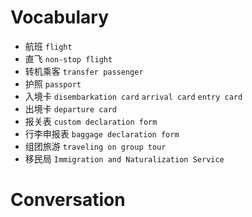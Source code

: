 Vocabulary
==========
- 航班 `flight`
- 直飞  `non-stop flight`
- 转机乘客 `transfer passenger`
- 护照  `passport`
- 入境卡  `disembarkation card` `arrival card` `entry card`
- 出境卡 `departure card`
- 报关表 `custom declaration form`
- 行李申报表 `baggage declaration form`
- 组团旅游 `traveling on group tour`
- 移民局 `Immigration and Naturalization Service`

Conversation
============
